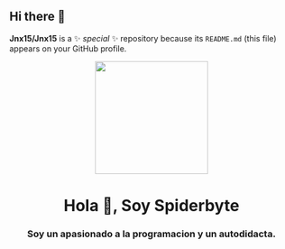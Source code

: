 ## Hi there 👋


**Jnx15/Jnx15** is a ✨ _special_ ✨ repository because its `README.md` (this file) appears on your GitHub profile.

<div id="header" align="center">
    <img src="https://www.icegif.com/wp-content/uploads/itachi-icegif-35.gif" width="200" />
    <h1 align="center">Hola 👋, Soy Spiderbyte</h1>
    <h3 align="center">Soy un apasionado a la programacion y un autodidacta.</h3>
</div>

